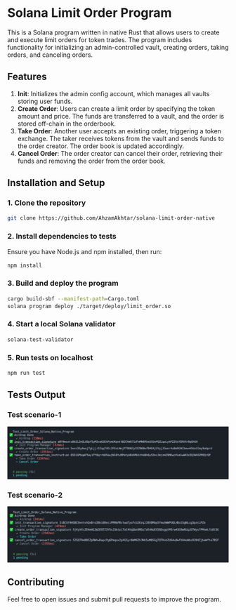 # Solana Limit Order Program

This is a Solana program written in native Rust that allows users to create and execute limit orders for token trades. The program includes functionality for initializing an admin-controlled vault, creating orders, taking orders, and canceling orders.

## Features

1. **Init**: Initializes the admin config account, which manages all vaults storing user funds.
2. **Create Order**: Users can create a limit order by specifying the token amount and price. The funds are transferred to a vault, and the order is stored off-chain in the orderbook.
3. **Take Order**: Another user accepts an existing order, triggering a token exchange. The taker receives tokens from the vault and sends funds to the order creator. The order book is updated accordingly.
4. **Cancel Order**: The order creator can cancel their order, retrieving their funds and removing the order from the order book.

## Installation and Setup

### 1. Clone the repository

```sh
git clone https://github.com/AhzamAkhtar/solana-limit-order-native
```

### 2. Install dependencies to tests

Ensure you have Node.js and npm installed, then run:

```sh
npm install
```

### 3. Build and deploy the program

```sh
cargo build-sbf --manifest-path=Cargo.toml   
solana program deploy ./target/deploy/limit_order.so
```

### 4. Start a local Solana validator

```sh
solana-test-validator
```

### 5. Run tests on localhost

```sh
npm run test
```
## Tests Output

### Test scenario-1
![Test1 Image](./assets/test1.png)

### Test scenario-2
![Test2 Image](./assets/test2.png)

## Contributing

Feel free to open issues and submit pull requests to improve the program.


